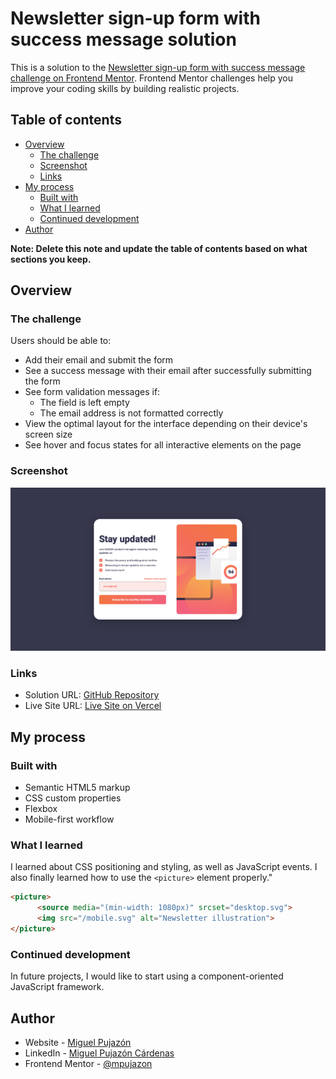 # Newsletter sign-up form with success message solution

This is a solution to the [Newsletter sign-up form with success message challenge on Frontend Mentor](https://www.frontendmentor.io/challenges/newsletter-signup-form-with-success-message-3FC1AZbNrv). Frontend Mentor challenges help you improve your coding skills by building realistic projects. 

## Table of contents

- [Overview](#overview)
  - [The challenge](#the-challenge)
  - [Screenshot](#screenshot)
  - [Links](#links)
- [My process](#my-process)
  - [Built with](#built-with)
  - [What I learned](#what-i-learned)
  - [Continued development](#continued-development)
- [Author](#author)

**Note: Delete this note and update the table of contents based on what sections you keep.**

## Overview

### The challenge

Users should be able to:

- Add their email and submit the form
- See a success message with their email after successfully submitting the form
- See form validation messages if:
  - The field is left empty
  - The email address is not formatted correctly
- View the optimal layout for the interface depending on their device's screen size
- See hover and focus states for all interactive elements on the page

### Screenshot

![](./screenshot.png)

### Links

- Solution URL: [GitHub Repository](https://github.com/mpujazon/meet-landing-page)
- Live Site URL: [Live Site on Vercel](https://newsletter-sign-up-with-success-message-eosin-seven.vercel.app)

## My process

### Built with

- Semantic HTML5 markup
- CSS custom properties
- Flexbox
- Mobile-first workflow

### What I learned

I learned about CSS positioning and styling, as well as JavaScript events. I also finally learned how to use the `<picture>` element properly."

```html
<picture>
      <source media="(min-width: 1080px)" srcset="desktop.svg">
      <img src="/mobile.svg" alt="Newsletter illustration">
</picture>
```

### Continued development

In future projects, I would like to start using a component-oriented JavaScript framework.

## Author

- Website - [Miguel Pujazón](https://mpujazon.dev)
- LinkedIn - [Miguel Pujazón Cárdenas](https://www.linkedin.com/in/mpujazon/)
- Frontend Mentor - [@mpujazon](https://www.frontendmentor.io/profile/mpujazon)
